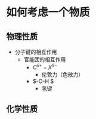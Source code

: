 # 如何考虑一个物质
## 物理性质
- 分子键的相互作用
    - 官能团的相互作用
        - $C^{\delta +}-X^{\delta -}$
            - 伦敦力（色散力）
        - $-O-H $
            - 氢键
## 化学性质